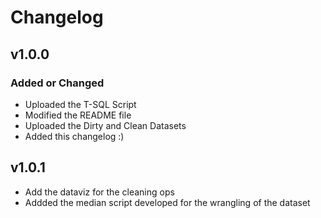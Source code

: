 # Changelog

## v1.0.0

### Added or Changed
* Uploaded the T-SQL Script
* Modified the README file
* Uploaded the Dirty and Clean Datasets
* Added this changelog :)

## v1.0.1
* Add the dataviz for the cleaning ops
* Addded the median script developed for the wrangling of the dataset

